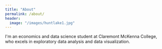 ```yaml
---
title: "About"
permalink: /about/
header:
  image: "/images/huntlake1.jpg"
---
```


I'm an economics and data science student at Claremont McKenna College, who excels in exploratory data analysis and data visualization.
